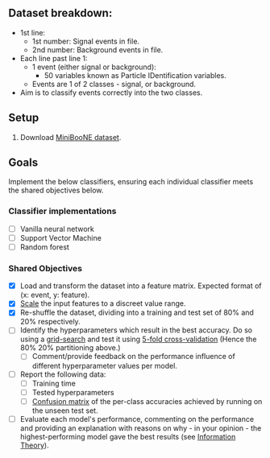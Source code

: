 ## Dataset breakdown:

* 1st line:
  * 1st number: Signal events in file.
  * 2nd number: Background events in file.
* Each line past line 1:
  * 1 event (either signal or background):
    * 50 variables known as Particle IDentification variables.
  * Events are 1 of 2 classes - signal, or background.
* Aim is to classify events correctly into the two classes.

## Setup

1. Download [MiniBooNE dataset](https://archive.ics.uci.edu/ml/datasets/MiniBooNE+particle+identification).

## Goals

Implement the below classifiers, ensuring each individual classifier meets the shared objectives below.

### Classifier implementations

* [ ] Vanilla neural network
* [ ] Support Vector Machine
* [ ] Random forest

### Shared Objectives

* [x] Load and transform the dataset into a feature matrix. Expected format of (x: event, y: feature).
* [x] [Scale](https://en.wikipedia.org/wiki/Feature_scaling) the input features to a discreet value range.
* [x] Re-shuffle the dataset, dividing into a training and test set of 80% and 20% respectively.
* [ ] Identify the hyperparameters which result in the best accuracy. Do so using a [grid-search](https://machinelearningmastery.com/hyperparameter-optimization-with-random-search-and-grid-search/) and test it using [5-fold cross-validation](https://machinelearningmastery.com/hyperparameter-optimization-with-random-search-and-grid-search/) (Hence the 80% 20% partitioning above.)
  * [ ] Comment/provide feedback on the performance influence of different hyperparameter values per model.
* [ ] Report the following data:
  * [ ] Training time
  * [ ] Tested hyperparameters
  * [ ] [Confusion matrix](https://en.wikipedia.org/wiki/Confusion_matrix) of the per-class accuracies achieved by running on the unseen test set.
* [ ] Evaluate each model's performance, commenting on the performance and providing an explanation with reasons on why - in your opinion - the highest-performing model gave the best results (see [Information Theory](https://en.wikipedia.org/wiki/Information_theory)).
